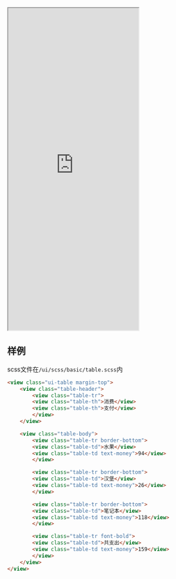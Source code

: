 <div class="simulator">
    <iframe src="https://h5.geui.xyz/#/pages/basic/table" height="740px"></iframe>
</div>

## 样例 

scss文件在`/ui/scss/basic/table.scss`内

```html
<view class="ui-table margin-top">
    <view class="table-header">
        <view class="table-tr">
        <view class="table-th">消费</view>
        <view class="table-th">支付</view>
        </view>
    </view>

    <view class="table-body">
        <view class="table-tr border-bottom">
        <view class="table-td">水果</view>
        <view class="table-td text-money">94</view>
        </view>

        <view class="table-tr border-bottom">
        <view class="table-td">汉堡</view>
        <view class="table-td text-money">26</view>
        </view>

        <view class="table-tr border-bottom">
        <view class="table-td">笔记本</view>
        <view class="table-td text-money">118</view>
        </view>

        <view class="table-tr font-bold">
        <view class="table-td">共支出</view>
        <view class="table-td text-money">159</view>
        </view>
    </view>
</view>
```
